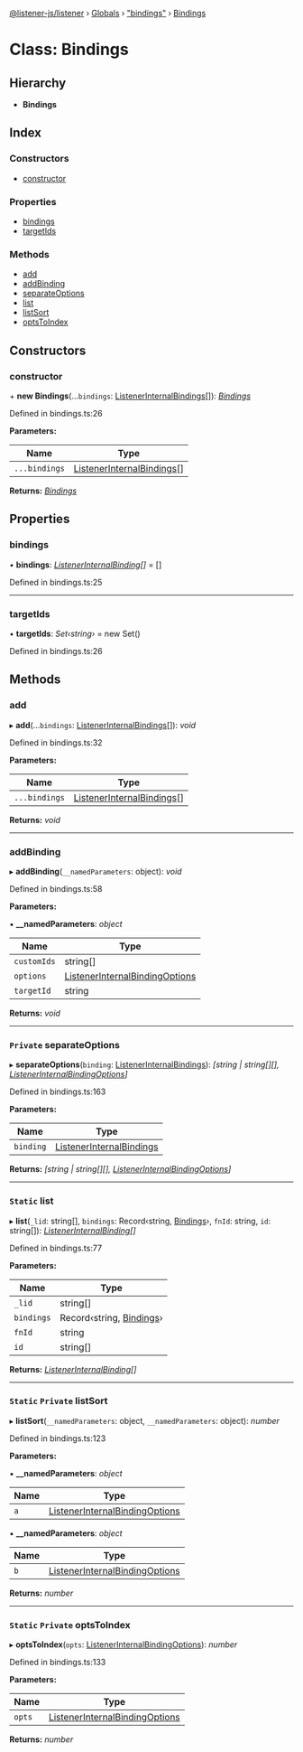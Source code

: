 [@listener-js/listener](../README.md) › [Globals](../globals.md) › ["bindings"](../modules/_bindings_.md) › [Bindings](_bindings_.bindings.md)

# Class: Bindings

## Hierarchy

* **Bindings**

## Index

### Constructors

* [constructor](_bindings_.bindings.md#constructor)

### Properties

* [bindings](_bindings_.bindings.md#bindings)
* [targetIds](_bindings_.bindings.md#targetids)

### Methods

* [add](_bindings_.bindings.md#add)
* [addBinding](_bindings_.bindings.md#addbinding)
* [separateOptions](_bindings_.bindings.md#private-separateoptions)
* [list](_bindings_.bindings.md#static-list)
* [listSort](_bindings_.bindings.md#static-private-listsort)
* [optsToIndex](_bindings_.bindings.md#static-private-optstoindex)

## Constructors

###  constructor

\+ **new Bindings**(...`bindings`: [ListenerInternalBindings](../modules/_bindings_.md#listenerinternalbindings)[]): *[Bindings](_bindings_.bindings.md)*

Defined in bindings.ts:26

**Parameters:**

Name | Type |
------ | ------ |
`...bindings` | [ListenerInternalBindings](../modules/_bindings_.md#listenerinternalbindings)[] |

**Returns:** *[Bindings](_bindings_.bindings.md)*

## Properties

###  bindings

• **bindings**: *[ListenerInternalBinding](../interfaces/_bindings_.listenerinternalbinding.md)[]* =  []

Defined in bindings.ts:25

___

###  targetIds

• **targetIds**: *Set‹string›* =  new Set()

Defined in bindings.ts:26

## Methods

###  add

▸ **add**(...`bindings`: [ListenerInternalBindings](../modules/_bindings_.md#listenerinternalbindings)[]): *void*

Defined in bindings.ts:32

**Parameters:**

Name | Type |
------ | ------ |
`...bindings` | [ListenerInternalBindings](../modules/_bindings_.md#listenerinternalbindings)[] |

**Returns:** *void*

___

###  addBinding

▸ **addBinding**(`__namedParameters`: object): *void*

Defined in bindings.ts:58

**Parameters:**

▪ **__namedParameters**: *object*

Name | Type |
------ | ------ |
`customIds` | string[] |
`options` | [ListenerInternalBindingOptions](../interfaces/_bindings_.listenerinternalbindingoptions.md) |
`targetId` | string |

**Returns:** *void*

___

### `Private` separateOptions

▸ **separateOptions**(`binding`: [ListenerInternalBindings](../modules/_bindings_.md#listenerinternalbindings)): *[string | string[][], [ListenerInternalBindingOptions](../interfaces/_bindings_.listenerinternalbindingoptions.md)]*

Defined in bindings.ts:163

**Parameters:**

Name | Type |
------ | ------ |
`binding` | [ListenerInternalBindings](../modules/_bindings_.md#listenerinternalbindings) |

**Returns:** *[string | string[][], [ListenerInternalBindingOptions](../interfaces/_bindings_.listenerinternalbindingoptions.md)]*

___

### `Static` list

▸ **list**(`_lid`: string[], `bindings`: Record‹string, [Bindings](_bindings_.bindings.md)›, `fnId`: string, `id`: string[]): *[ListenerInternalBinding](../interfaces/_bindings_.listenerinternalbinding.md)[]*

Defined in bindings.ts:77

**Parameters:**

Name | Type |
------ | ------ |
`_lid` | string[] |
`bindings` | Record‹string, [Bindings](_bindings_.bindings.md)› |
`fnId` | string |
`id` | string[] |

**Returns:** *[ListenerInternalBinding](../interfaces/_bindings_.listenerinternalbinding.md)[]*

___

### `Static` `Private` listSort

▸ **listSort**(`__namedParameters`: object, `__namedParameters`: object): *number*

Defined in bindings.ts:123

**Parameters:**

▪ **__namedParameters**: *object*

Name | Type |
------ | ------ |
`a` | [ListenerInternalBindingOptions](../interfaces/_bindings_.listenerinternalbindingoptions.md) |

▪ **__namedParameters**: *object*

Name | Type |
------ | ------ |
`b` | [ListenerInternalBindingOptions](../interfaces/_bindings_.listenerinternalbindingoptions.md) |

**Returns:** *number*

___

### `Static` `Private` optsToIndex

▸ **optsToIndex**(`opts`: [ListenerInternalBindingOptions](../interfaces/_bindings_.listenerinternalbindingoptions.md)): *number*

Defined in bindings.ts:133

**Parameters:**

Name | Type |
------ | ------ |
`opts` | [ListenerInternalBindingOptions](../interfaces/_bindings_.listenerinternalbindingoptions.md) |

**Returns:** *number*
